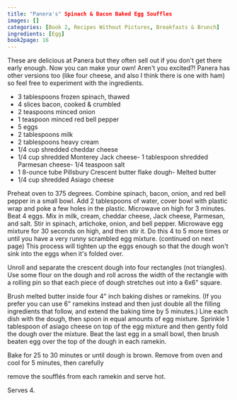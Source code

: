 ```yaml
---
title: "Panera's" Spinach & Bacon Baked Egg Souffles
images: []
categories: [Book 2, Recipes Without Pictures, Breakfasts & Brunch]
ingredients: [Egg]
book2page: 16
---
```


These are delicious at Panera but they often sell out if you don't get there early enough. Now you can make your own! Aren't you excited?! Panera has other versions too (like four cheese, and also I think there is one with ham) so feel free to experiment with the ingredients. 

- 3 tablespoons frozen spinach, thawed
- 4 slices bacon, cooked & crumbled
- 2 teaspoons minced onion
- 1 teaspoon minced red bell pepper
- 5 eggs
- 2 tablespoons milk
- 2 tablespoons heavy cream
- 1/4 cup shredded cheddar cheese
- 1/4 cup shredded Monterey Jack cheese- 1 tablespoon shredded Parmesan cheese- 1/4 teaspoon salt
- 1 8-ounce tube Pillsbury Crescent butter flake dough- Melted butter
- 1/4 cup shredded Asiago cheese

Preheat oven to 375 degrees. Combine spinach, bacon, onion, and red bell pepper in a small bowl. Add 2 tablespoons of water, cover bowl with plastic wrap and poke a few holes in the plastic. Microwave on high for 3 minutes. Beat 4 eggs. Mix in milk, cream, cheddar cheese, Jack cheese, Parmesan, and salt. Stir in spinach, artichoke, onion, and bell pepper. Microwave egg mixture for 30 seconds on high, and then stir it. Do this 4 to 5 more times or until you have a very runny scrambled egg mixture. (continued on next page)
This process will tighten up the eggs enough so that the dough won't sink into the eggs when it's folded over. 

Unroll and separate the crescent dough into four rectangles (not triangles). Use some flour on the dough and roll across the width of the rectangle with a rolling pin so that each piece of dough stretches out into a 6x6" square. 

Brush melted butter inside four 4" inch baking dishes or ramekins. (If you prefer you can use 6" ramekins instead and then just double all the filling ingredients that follow, and extend the baking time by 5 minutes.) Line each dish with the dough, then spoon in equal amounts of egg mixture. Sprinkle 1 tablespoon of asiago cheese on top of the egg mixture and then gently fold the dough over the mixture. Beat the last egg in a small bowl, then brush beaten egg over the top of the dough in each ramekin. 

Bake for 25 to 30 minutes or until dough is brown. Remove from oven and cool for 5 minutes, then carefully 

remove the soufflés from each ramekin and serve hot. 

Serves 4.